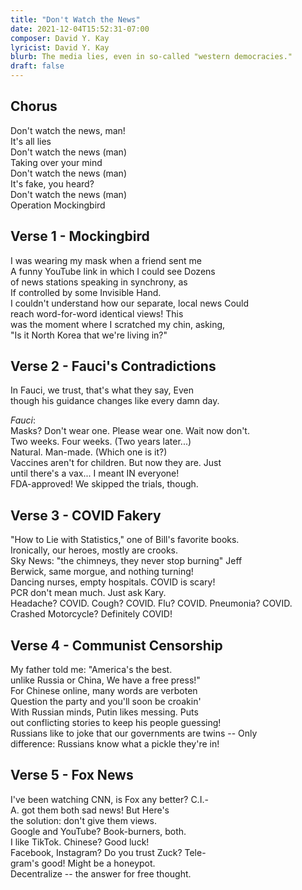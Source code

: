 ```yaml
---
title: "Don't Watch the News"
date: 2021-12-04T15:52:31-07:00
composer: David Y. Kay
lyricist: David Y. Kay
blurb: The media lies, even in so-called "western democracies."
draft: false
---
```


## Chorus

Don't watch the news, man!  
It's all lies   
Don't watch the news (man)  
Taking over your mind   
Don't watch the news (man)  
It's fake, you heard?   
Don't watch the news (man)  
Operation Mockingbird   

## Verse 1 - Mockingbird 

I was wearing my mask when a friend sent me   
A funny YouTube link in which I could see Dozens  
of news stations speaking in synchrony, as   
If controlled by some Invisible Hand.  
I couldn't understand how our separate, local news Could  
reach word-for-word identical views! This  
was the moment where I scratched my chin, asking,  
"Is it North Korea that we're living in?"   

## Verse 2 - Fauci's Contradictions

In Fauci, we trust, that's what they say, Even  
though his guidance changes like every damn day.   

<em>Fauci</em>:  
Masks? Don't wear one. Please wear one. Wait now don't.  
Two weeks. Four weeks. (Two years later...)  
Natural. Man-made. (Which one is it?)  
Vaccines aren't for children. But now they are.  Just   
until there's a vax... I meant IN everyone!  
FDA-approved! We skipped the trials, though.   

## Verse 3 - COVID Fakery

"How to Lie with Statistics," one of Bill's favorite books.  
Ironically, our heroes, mostly are crooks.  
Sky News: "the chimneys, they never stop burning" Jeff   
Berwick, same morgue, and nothing turning!  
Dancing nurses, empty hospitals. COVID is scary!  
PCR don't mean much. Just ask Kary.  
Headache? COVID. Cough? COVID. Flu? COVID. Pneumonia? COVID.  
Crashed Motorcycle? Definitely COVID!  

## Verse 4 - Communist Censorship

My father told me: "America's the best.   
unlike Russia or China, We have a free press!"   
For Chinese online, many words are verboten  
Question the party and you'll soon be croakin'  
With Russian minds, Putin likes messing. Puts   
out conflicting stories to keep his people guessing!  
Russians like to joke that our governments are twins -- Only   
difference: Russians know what a pickle they're in!  
 
## Verse 5 - Fox News

I've been watching CNN, is Fox any better? C.I.-  
A. got them both sad news! But Here's   
the solution: don't give them views.    
Google and YouTube? Book-burners, both.  
I like TikTok. Chinese? Good luck!  
Facebook, Instagram?  Do you trust Zuck?  Tele-  
gram's good! Might be a honeypot.  
Decentralize -- the answer for free thought.  
